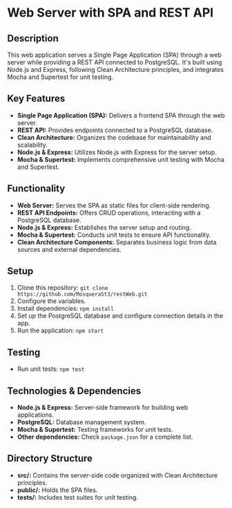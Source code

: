 # Web Server with SPA and REST API

## Description
This web application serves a Single Page Application (SPA) through a web server while providing a REST API connected to PostgreSQL. It's built using Node.js and Express, following Clean Architecture principles, and integrates Mocha and Supertest for unit testing.

## Key Features
- **Single Page Application (SPA):** Delivers a frontend SPA through the web server.
- **REST API:** Provides endpoints connected to a PostgreSQL database.
- **Clean Architecture:** Organizes the codebase for maintainability and scalability.
- **Node.js & Express:** Utilizes Node.js with Express for the server setup.
- **Mocha & Supertest:** Implements comprehensive unit testing with Mocha and Supertest.

## Functionality
- **Web Server:** Serves the SPA as static files for client-side rendering.
- **REST API Endpoints:** Offers CRUD operations, interacting with a PostgreSQL database.
- **Node.js & Express:** Establishes the server setup and routing.
- **Mocha & Supertest:** Conducts unit tests to ensure API functionality.
- **Clean Architecture Components:** Separates business logic from data sources and external dependencies.

## Setup
1. Clone this repository: `git clone https://github.com/MosqueraSt3/restWeb.git`
2. Configure the variables.
3. Install dependencies: `npm install`
4. Set up the PostgreSQL database and configure connection details in the app.
5. Run the application: `npm start`

## Testing
- Run unit tests: `npm test`

## Technologies & Dependencies
- **Node.js & Express:** Server-side framework for building web applications.
- **PostgreSQL:** Database management system.
- **Mocha & Supertest:** Testing frameworks for unit tests.
- **Other dependencies:** Check `package.json` for a complete list.

## Directory Structure
- **src/:** Contains the server-side code organized with Clean Architecture principles.
- **public/:** Holds the SPA files.
- **tests/:** Includes test suites for unit testing.